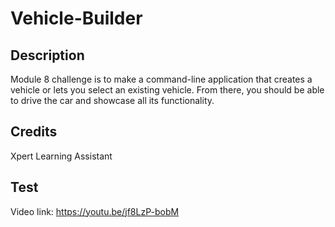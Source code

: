 # Vehicle-Builder

## Description
Module 8 challenge is to make a command-line application that creates a vehicle or lets you select an existing vehicle. From there, you should be able to drive the car and showcase all its functionality.

## Credits
Xpert Learning Assistant  

## Test
Video link: https://youtu.be/jf8LzP-bobM

